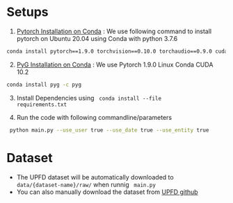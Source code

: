 # Setups

1. [Pytorch Installation on Conda](https://pytorch.org/)
: We use following command to install pytorch on Ubuntu 20.04 using Conda with python 3.7.6

```bash
conda install pytorch==1.9.0 torchvision==0.10.0 torchaudio==0.9.0 cudatoolkit=10.2 -c Pytorch
```

2. [PyG Installation on Conda](https://pytorch-geometric.readthedocs.io/en/latest/notes/installation.html)
: We use Pytorch 1.9.0 Linux Conda CUDA 10.2

```bash
conda install pyg -c pyg
```

3. Install Dependencies using <code> conda install --file requirements.txt </code>

4. Run the code with following commandline/parameters
```bash
 python main.py --use_user true --use_date true --use_entity true 
```
# Dataset
- The UPFD dataset will be automatically downloaded to <code> data/{dataset-name}/raw/</code> when runnig <code> main.py </code>
- You can also manually download the dataset from [UPFD github](https://github.com/safe-graph/GNN-FakeNews)

